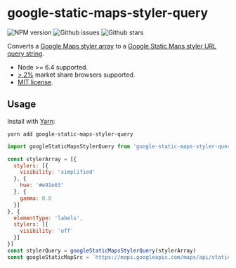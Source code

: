 # google-static-maps-styler-query

![NPM version](https://img.shields.io/npm/v/google-static-maps-styler-query.svg?style=flat-square) ![Github issues](https://img.shields.io/github/issues/jaydenseric/google-static-maps-styler-query.svg?style=flat-square) ![Github stars](https://img.shields.io/github/stars/jaydenseric/google-static-maps-styler-query.svg?style=flat-square)

Converts a [Google Maps styler array](https://developers.google.com/maps/documentation/javascript/style-reference) to a [Google Static Maps styler URL query string](https://developers.google.com/maps/documentation/static-maps/styling).

- Node >= 6.4 supported.
- [> 2%](http://browserl.ist/?q=%3E+2%25) market share browsers supported.
- [MIT license](https://en.wikipedia.org/wiki/MIT_License).

## Usage

Install with [Yarn](https://yarnpkg.com):

```
yarn add google-static-maps-styler-query
```

```js
import googleStaticMapsStylerQuery from 'google-static-maps-styler-query'

const stylerArray = [{
  stylers: [{
    visibility: 'simplified'
  }, {
    hue: '#e91e63'
  }, {
    gamma: 0.8
  }]
}, {
  elementType: 'labels',
  stylers: [{
    visibility: 'off'
  }]
}]
const stylerQuery = googleStaticMapsStylerQuery(stylerArray)
const googleStaticMapSrc = `https://maps.googleapis.com/maps/api/staticmap?center=Australia&size=250x200${stylerQuery}`
```
